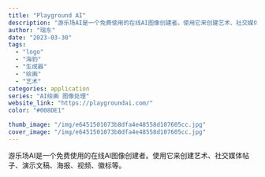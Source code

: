 ```yaml
---
title: "Playground AI"
description: "游乐场AI是一个免费使用的在线AI图像创建者。使用它来创建艺术、社交媒体帖子、演示文稿、海报、视频、徽标等。"
author: "瑞东"
date: "2023-03-30"
tags:
  - "logo"
  - "海豹"
  - "生成器"
  - "绘画"
  - "艺术"
categories: application
series: "AI绘画 图像处理"
website_link: "https://playgroundai.com/"
color: "#008DE1"

thumb_image: "/img/e6451501073b8dfa4e48558d107605cc.jpg"
cover_image: "/img/e6451501073b8dfa4e48558d107605cc.jpg"
---
```


游乐场AI是一个免费使用的在线AI图像创建者。使用它来创建艺术、社交媒体帖子、演示文稿、海报、视频、徽标等。